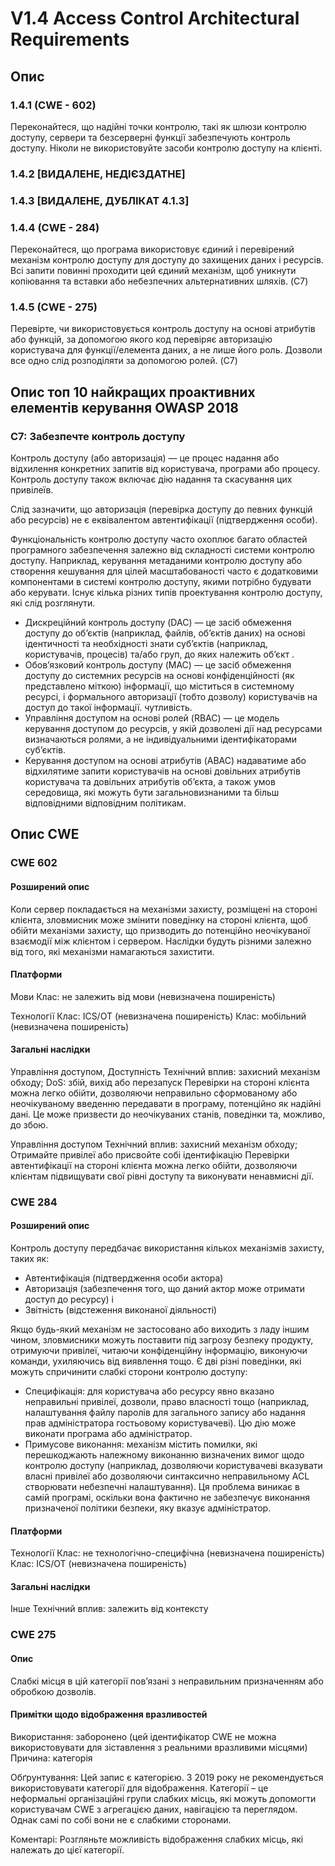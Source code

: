 # V1.4 Access Control Architectural Requirements
## Опис
### 1.4.1 (CWE - 602)

Переконайтеся, що надійні точки контролю, такі як шлюзи контролю доступу, сервери та безсерверні функції забезпечують контроль доступу. Ніколи не використовуйте засоби контролю доступу на клієнті.

### 1.4.2 [ВИДАЛЕНЕ, НЕДІЄЗДАТНЕ]

### 1.4.3 [ВИДАЛЕНЕ, ДУБЛІКАТ 4.1.3]

### 1.4.4 (CWE - 284)

Переконайтеся, що програма використовує єдиний і перевірений механізм контролю доступу для доступу до захищених даних і ресурсів. Всі запити повинні проходити цей єдиний механізм, щоб уникнути копіювання та вставки або небезпечних альтернативних шляхів. (C7)

### 1.4.5 (CWE - 275)

Перевірте, чи використовується контроль доступу на основі атрибутів або функцій, за допомогою якого код перевіряє авторизацію користувача для функції/елемента даних, а не лише його роль. Дозволи все одно слід розподіляти за допомогою ролей. (C7)

## Опис топ 10 найкращих проактивних елементів керування OWASP 2018
### C7: Забезпечте контроль доступу

Контроль доступу (або авторизація) — це процес надання або відхилення конкретних запитів від користувача, програми або процесу. Контроль доступу також включає дію надання та скасування цих привілеїв.

Слід зазначити, що авторизація (перевірка доступу до певних функцій або ресурсів) не є еквівалентом автентифікації (підтвердження особи).

Функціональність контролю доступу часто охоплює багато областей програмного забезпечення залежно від складності системи контролю доступу. Наприклад, керування метаданими контролю доступу або створення кешування для цілей масштабованості часто є додатковими компонентами в системі контролю доступу, якими потрібно будувати або керувати. Існує кілька різних типів проектування контролю доступу, які слід розглянути.
 - Дискреційний контроль доступу (DAC) — це засіб обмеження доступу до об’єктів (наприклад, файлів, об’єктів даних) на основі ідентичності та необхідності знати суб’єктів (наприклад, користувачів, процесів) та/або груп, до яких належить об’єкт .
 - Обов’язковий контроль доступу (MAC) — це засіб обмеження доступу до системних ресурсів на основі конфіденційності (як представлено міткою) інформації, що міститься в системному ресурсі, і формального авторизації (тобто дозволу) користувачів на доступ до такої інформації. чутливість.
 - Управління доступом на основі ролей (RBAC) — це модель керування доступом до ресурсів, у якій дозволені дії над ресурсами визначаються ролями, а не індивідуальними ідентифікаторами суб’єктів.
 - Керування доступом на основі атрибутів (ABAC) надаватиме або відхилятиме запити користувачів на основі довільних атрибутів користувача та довільних атрибутів об’єкта, а також умов середовища, які можуть бути загальновизнаними та більш відповідними відповідним політикам.

## Опис CWE
### CWE 602
#### Розширений опис

Коли сервер покладається на механізми захисту, розміщені на стороні клієнта, зловмисник може змінити поведінку на стороні клієнта, щоб обійти механізми захисту, що призводить до потенційно неочікуваної взаємодії між клієнтом і сервером. Наслідки будуть різними залежно від того, які механізми намагаються захистити.

#### Платформи

Мови
Клас: не залежить від мови (невизначена поширеність)

Технології
Клас: ICS/OT (невизначена поширеність)
Клас: мобільний (невизначена поширеність)

#### Загальні наслідки

Управління доступом, Доступність
Технічний вплив: захисний механізм обходу; DoS: збій, вихід або перезапуск
Перевірки на стороні клієнта можна легко обійти, дозволяючи неправильно сформованому або неочікуваному введенню передавати в програму, потенційно як надійні дані. Це може призвести до неочікуваних станів, поведінки та, можливо, до збою.

Управління доступом
Технічний вплив: захисний механізм обходу; Отримайте привілеї або присвойте собі ідентифікацію
Перевірки автентифікації на стороні клієнта можна легко обійти, дозволяючи клієнтам підвищувати свої рівні доступу та виконувати ненавмисні дії.

### CWE 284
#### Розширений опис

Контроль доступу передбачає використання кількох механізмів захисту, таких як:
 - Автентифікація (підтвердження особи актора)
 - Авторизація (забезпечення того, що даний актор може отримати доступ до ресурсу) і
 - Звітність (відстеження виконаної діяльності)

Якщо будь-який механізм не застосовано або виходить з ладу іншим чином, зловмисники можуть поставити під загрозу безпеку продукту, отримуючи привілеї, читаючи конфіденційну інформацію, виконуючи команди, ухиляючись від виявлення тощо.
Є дві різні поведінки, які можуть спричинити слабкі сторони контролю доступу:
 - Специфікація: для користувача або ресурсу явно вказано неправильні привілеї, дозволи, право власності тощо (наприклад, налаштування файлу паролів для загального запису або надання прав адміністратора гостьовому користувачеві). Цю дію може виконати програма або адміністратор.
 - Примусове виконання: механізм містить помилки, які перешкоджають належному виконанню визначених вимог щодо контролю доступу (наприклад, дозволяючи користувачеві вказувати власні привілеї або дозволяючи синтаксично неправильному ACL створювати небезпечні налаштування). Ця проблема виникає в самій програмі, оскільки вона фактично не забезпечує виконання призначеної політики безпеки, яку вказує адміністратор.

#### Платформи

Технології
Клас: не технологічно-специфічна (невизначена поширеність)
Клас: ICS/OT (невизначена поширеність)

#### Загальні наслідки

Інше
Технічний вплив: залежить від контексту

### CWE 275
#### Опис

Слабкі місця в цій категорії пов’язані з неправильним призначенням або обробкою дозволів.

#### Примітки щодо відображення вразливостей

Використання: заборонено (цей ідентифікатор CWE не можна використовувати для зіставлення з реальними вразливими місцями)
Причина: категорія

Обґрунтування:
Цей запис є категорією. З 2019 року не рекомендується використовувати категорії для відображення. Категорії – це неформальні організаційні групи слабких місць, які можуть допомогти користувачам CWE з агрегацією даних, навігацією та переглядом. Однак самі по собі вони не є слабкими сторонами.

Коментарі:
Розгляньте можливість відображення слабких місць, які належать до цієї категорії.


